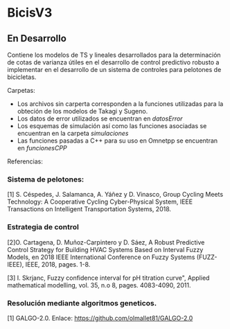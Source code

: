 # BicisV3
## En Desarrollo

Contiene los modelos de TS y lineales desarrollados para la determinación de cotas de varianza útiles en el desarrollo de control predictivo robusto a implementar en el desarrollo de un sistema de controles para pelotones de bicicletas.

Carpetas:
* Los archivos sin carperta corresponden a la funciones utilizadas para la obteción de los modelos de Takagi y Sugeno.
* Los datos de error utilizados se encuentran en *datosError*
* Los esquemas de simulación así como las funciones asociadas se encuentran en la carpeta *simulaciones*
* Las funciones pasadas a C++ para su uso en Omnetpp se encuentran en *funcionesCPP*


Referencias:
### Sistema de pelotones:
[1] S. Céspedes, J. Salamanca, A. Yáñez y D. Vinasco, Group Cycling Meets Technology: A Cooperative
Cycling Cyber-Physical System, IEEE Transactions on Intelligent Transportation Systems, 2018.

### Estrategia de control
[2]O. Cartagena, D. Muñoz-Carpintero y D. Sáez, A Robust Predictive Control Strategy for Building HVAC
Systems Based on Interval Fuzzy Models, en 2018 IEEE International Conference on Fuzzy Systems
(FUZZ-IEEE), IEEE, 2018, pages. 1-8.

[3] I. Skrjanc, Fuzzy confidence interval for pH titration curve", Applied mathematical modelling, vol. 35,
n.o 8, pages. 4083-4090, 2011.

### Resolución mediante algoritmos geneticos.

[1] GALGO-2.0. Enlace: https://github.com/olmallet81/GALGO-2.0
